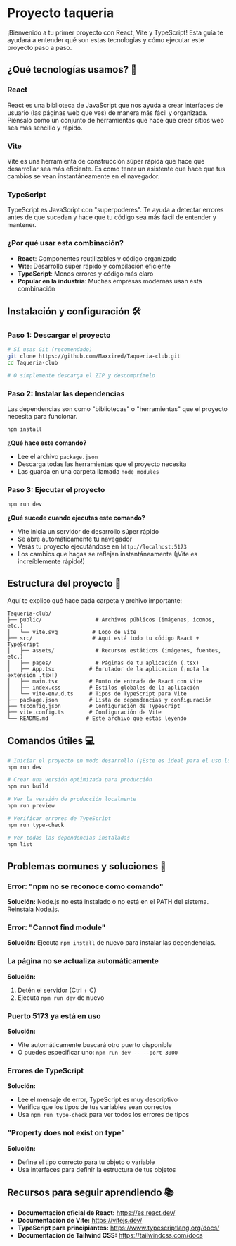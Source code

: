 # Proyecto taqueria

¡Bienvenido a tu primer proyecto con React, Vite y TypeScript! Esta guía te ayudará a entender qué son estas tecnologías y cómo ejecutar este proyecto paso a paso.

## ¿Qué tecnologías usamos? 🤔

### React
React es una biblioteca de JavaScript que nos ayuda a crear interfaces de usuario (las páginas web que ves) de manera más fácil y organizada. Piénsalo como un conjunto de herramientas que hace que crear sitios web sea más sencillo y rápido.

### Vite
Vite es una herramienta de construcción súper rápida que hace que desarrollar sea más eficiente. Es como tener un asistente que hace que tus cambios se vean instantáneamente en el navegador.

### TypeScript
TypeScript es JavaScript con "superpoderes". Te ayuda a detectar errores antes de que sucedan y hace que tu código sea más fácil de entender y mantener.

### ¿Por qué usar esta combinación?
- **React**: Componentes reutilizables y código organizado
- **Vite**: Desarrollo súper rápido y compilación eficiente
- **TypeScript**: Menos errores y código más claro
- **Popular en la industria**: Muchas empresas modernas usan esta combinación

## Instalación y configuración 🛠️

### Paso 1: Descargar el proyecto
```bash
# Si usas Git (recomendado)
git clone https://github.com/Maxxired/Taqueria-club.git
cd Taqueria-club

# O simplemente descarga el ZIP y descomprímelo
```

### Paso 2: Instalar las dependencias
Las dependencias son como "bibliotecas" o "herramientas" que el proyecto necesita para funcionar.

```bash
npm install
```

**¿Qué hace este comando?**
- Lee el archivo `package.json`
- Descarga todas las herramientas que el proyecto necesita
- Las guarda en una carpeta llamada `node_modules`

### Paso 3: Ejecutar el proyecto
```bash
npm run dev
```

**¿Qué sucede cuando ejecutas este comando?**
- Vite inicia un servidor de desarrollo súper rápido
- Se abre automáticamente tu navegador
- Verás tu proyecto ejecutándose en `http://localhost:5173`
- Los cambios que hagas se reflejan instantáneamente (¡Vite es increíblemente rápido!)

## Estructura del proyecto 📁

Aquí te explico qué hace cada carpeta y archivo importante:

```
Taqueria-club/
├── public/                 # Archivos públicos (imágenes, iconos, etc.)
│   └── vite.svg           # Logo de Vite
├── src/                   # Aquí está todo tu código React + TypeScript
│   ├── assets/             # Recursos estáticos (imágenes, fuentes, etc.)
│   ├── pages/              # Páginas de tu aplicación (.tsx)
│   ├── App.tsx           # Enrutador de la aplicacion (¡nota la extensión .tsx!)
│   ├── main.tsx          # Punto de entrada de React con Vite
│   ├── index.css         # Estilos globales de la aplicación
│   └── vite-env.d.ts     # Tipos de TypeScript para Vite
├── package.json          # Lista de dependencias y configuración
├── tsconfig.json         # Configuración de TypeScript
├── vite.config.ts        # Configuración de Vite
└── README.md            # Este archivo que estás leyendo
```

## Comandos útiles 💻

```bash
# Iniciar el proyecto en modo desarrollo (¡Este es ideal para el uso local!)
npm run dev

# Crear una versión optimizada para producción
npm run build

# Ver la versión de producción localmente
npm run preview

# Verificar errores de TypeScript
npm run type-check

# Ver todas las dependencias instaladas
npm list
```

## Problemas comunes y soluciones 🔧

### Error: "npm no se reconoce como comando"
**Solución:** Node.js no está instalado o no está en el PATH del sistema. Reinstala Node.js.

### Error: "Cannot find module"
**Solución:** Ejecuta `npm install` de nuevo para instalar las dependencias.

### La página no se actualiza automáticamente
**Solución:**
1. Detén el servidor (Ctrl + C)
2. Ejecuta `npm run dev` de nuevo

### Puerto 5173 ya está en uso
**Solución:**
- Vite automáticamente buscará otro puerto disponible
- O puedes especificar uno: `npm run dev -- --port 3000`

### Errores de TypeScript
**Solución:**
- Lee el mensaje de error, TypeScript es muy descriptivo
- Verifica que los tipos de tus variables sean correctos
- Usa `npm run type-check` para ver todos los errores de tipos

### "Property does not exist on type"
**Solución:**
- Define el tipo correcto para tu objeto o variable
- Usa interfaces para definir la estructura de tus objetos

## Recursos para seguir aprendiendo 📚

- **Documentación oficial de React:** https://es.react.dev/
- **Documentación de Vite:** https://vitejs.dev/
- **TypeScript para principiantes:** https://www.typescriptlang.org/docs/
- **Documentacion de Tailwind CSS:** https://tailwindcss.com/docs
